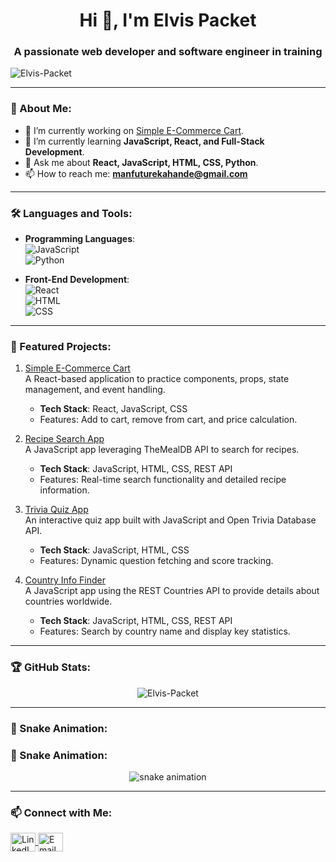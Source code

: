<h1 align="center">Hi 👋, I'm Elvis Packet</h1>
<h3 align="center">A passionate web developer and software engineer in training</h3>

<p align="left"> <img src="https://komarev.com/ghpvc/?username=Elvis-Packet&label=Profile%20views&color=0e75b6&style=flat" alt="Elvis-Packet" /> </p>

---

### 🚀 About Me:
- 🔭 I’m currently working on [Simple E-Commerce Cart]((https://github.com/Elvis-Packet/E-commerce-code-challange)).
- 🌱 I’m currently learning **JavaScript, React, and Full-Stack Development**.
- 💬 Ask me about **React, JavaScript, HTML, CSS, Python**.
- 📫 How to reach me: **[manfuturekahande@gmail.com](mailto:manfuturekahande@gmail.com)**

---

### 🛠️ Languages and Tools:
- **Programming Languages**:  
  ![JavaScript](https://img.shields.io/badge/-JavaScript-F7DF1E?logo=javascript&logoColor=black&style=flat)  
  ![Python](https://img.shields.io/badge/-Python-3776AB?logo=python&logoColor=white&style=flat)

- **Front-End Development**:  
  ![React](https://img.shields.io/badge/-React-61DAFB?logo=react&logoColor=white&style=flat)  
  ![HTML](https://img.shields.io/badge/-HTML-E34F26?logo=html5&logoColor=white&style=flat)  
  ![CSS](https://img.shields.io/badge/-CSS-1572B6?logo=css3&logoColor=white&style=flat)

---

### 🔨 Featured Projects:
1. [Simple E-Commerce Cart]((https://e-commerce-code-challange.vercel.app/))  
   A React-based application to practice components, props, state management, and event handling.
   - **Tech Stack**: React, JavaScript, CSS
   - Features: Add to cart, remove from cart, and price calculation.

2. [Recipe Search App](https://github.com/Elvis-Packet/Recipe-Search-App)  
   A JavaScript app leveraging TheMealDB API to search for recipes.
   - **Tech Stack**: JavaScript, HTML, CSS, REST API
   - Features: Real-time search functionality and detailed recipe information.

3. [Trivia Quiz App](https://github.com/Elvis-Packet/Trivia-Quiz-App)  
   An interactive quiz app built with JavaScript and Open Trivia Database API.
   - **Tech Stack**: JavaScript, HTML, CSS
   - Features: Dynamic question fetching and score tracking.

4. [Country Info Finder](https://github.com/Elvis-Packet/Country-Info-Finder)  
   A JavaScript app using the REST Countries API to provide details about countries worldwide.
   - **Tech Stack**: JavaScript, HTML, CSS, REST API
   - Features: Search by country name and display key statistics.

---

### 🏆 GitHub Stats:
<p align="center">
  <img src="https://github-readme-stats.vercel.app/api?username=Elvis-Packet&show_icons=true&theme=radical" alt="Elvis-Packet" />
</p>

---

### 🐍 Snake Animation:
### 🐍 Snake Animation:
<p align="center">
  <img src="https://github.com/Elvis-Packet/snk/blob/output/github-contribution-grid-snake.svg" alt="snake animation" />
</p>

---

### 📫 Connect with Me:
<p align="left">
<a href="https://linkedin.com/in/Elvis-Packet" target="blank">
  <img align="center" src="https://cdn.jsdelivr.net/npm/simple-icons@3.0.1/icons/linkedin.svg" alt="LinkedIn" height="30" width="40" />
</a>
<a href="mailto:pearlcious19@gmail.com" target="blank">
  <img align="center" src="https://cdn.jsdelivr.net/npm/simple-icons@3.0.1/icons/gmail.svg" alt="Email" height="30" width="40" />
</a>
</p>
